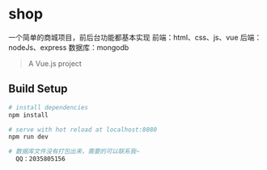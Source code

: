 # shop
一个简单的商城项目，前后台功能都基本实现
前端：html、css、js、vue
后端：nodeJs、express
数据库：mongodb

> A Vue.js project

## Build Setup

``` bash
# install dependencies
npm install

# serve with hot reload at localhost:8080
npm run dev

# 数据库文件没有打包出来，需要的可以联系我~
  QQ：2035805156
